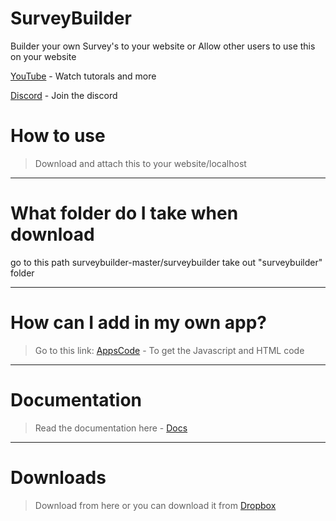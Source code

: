 # SurveyBuilder

Builder your own Survey's to your website or Allow other users to use this on your website

[YouTube](https://www.youtube.com/channel/UCMj-HumVG6sSjoJAQtUBS9A?sub_confirmation=1) - Watch tutorals and more

[Discord](https://discord.gg/9WK3UgX) - Join the discord

# How to use

> Download and attach this to your website/localhost
--------------------------------------------------------------------------------------------------------------------
# What folder do I take when download

go to this path surveybuilder-master/surveybuilder
take out "surveybuilder" folder

---------------------------------------------------------------------------------------------------------------------

# How can I add in my own app?

> Go to this link: [AppsCode](https://github.com/MasterGames2020/SurveyBuilder-Apps-code) - To get the Javascript and HTML code

-------------------------------------------------------------------------------------------------------------------------------------

# Documentation

> Read the documentation here - [Docs](http://surveybuilder.epizy.com/Documentation.php) 

-------------------------------------------------------------------------------------------------------------------------------------

# Downloads

> Download from here or you can download it from [Dropbox](https://www.dropbox.com/sh/0zj6d39i7w39c7i/AADC3srT7YpATIGpfas7Suuya?dl=0)
